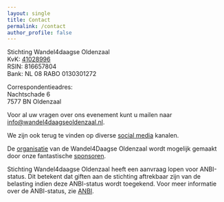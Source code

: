 ```yaml
---
layout: single
title: Contact
permalink: /contact
author_profile: false
---
```


Stichting Wandel4daagse Oldenzaal  
KvK: [41028996](https://www.kvk.nl/orderstraat/bedrijf-kiezen/?orig=#!shop?&q=41028996&start=0&prefproduct=&prefpayment=)  
RSIN: 816657804  
Bank: NL 08 RABO 0130301272  

Correspondentieadres:  
Nachtschade 6  
7577 BN Oldenzaal  

Voor al uw vragen over ons evenement kunt u mailen naar [info@wandel4daagseoldenzaal.nl](mailto:info@wandel4daagseoldenzaal.nl).  

We zijn ook terug te vinden op diverse [social media](/socials) kanalen.  

De [organisatie](/organisatie) van de Wandel4Daagse Oldenzaal wordt mogelijk gemaakt door onze fantastische [sponsoren](/sponsoren).  

Stichting Wandel4daagse Oldenzaal heeft een aanvraag lopen voor ANBI-status. Dit betekent dat giften aan de stichting aftrekbaar zijn van de belasting indien deze ANBI-status wordt toegekend. Voor meer informatie over de ANBI-status, zie [ANBI](/anbi).